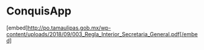 # ConquisApp
[embed]http://po.tamaulipas.gob.mx/wp-content/uploads/2018/09/003_Regla_Interior_Secretaria_General.pdf[/embed]

